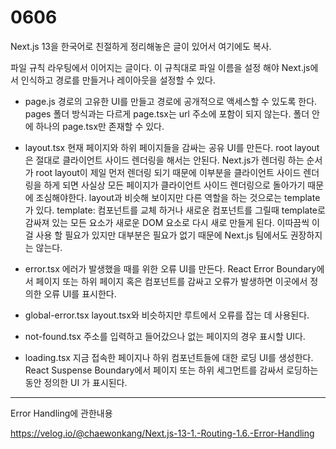 # 0606

Next.js 13을 한국어로 친절하게 정리해놓은 글이 있어서 여기에도 복사.

파일 규칙
라우팅에서 이어지는 글이다. 이 규칙대로 파일 이름을 설정 해야 Next.js에서 인식하고 경로를 만들거나 레이아웃을 설정할 수 있다.

- page.js
  경로의 고유한 UI를 만들고 경로에 공개적으로 액세스할 수 있도록 한다.
  pages 폴더 방식과는 다르게 page.tsx는 url 주소에 포함이 되지 않는다.
  폴더 안에 하나의 page.tsx만 존재할 수 있다.

- layout.tsx
  현재 페이지와 하위 페이지들을 감싸는 공유 UI를 만든다.
  root layout은 절대로 클라이언트 사이드 렌더링을 해서는 안된다. Next.js가 렌더링 하는 순서가 root layout이 제일 먼저 렌더링 되기 때문에 이부분을 클라이언트 사이드 렌더링을 하게 되면 사실상 모든 페이지가 클라이언트 사이드 렌더링으로 돌아가기 때문에 조심해야한다.
  layout과 비슷해 보이지만 다른 역할을 하는 것으로는 template가 있다.
  template: 컴포넌트를 교체 하거나 새로운 컴포넌트를 그릴때 template로 감싸져 있는 모든 요소가 새로운 DOM 요소로 다시 새로 만들게 된다. 이따끔씩 이걸 사용 할 필요가 있지만 대부분은 필요가 없기 때문에 Next.js 팀에서도 권장하지는 않는다.

- error.tsx
  에러가 발생했을 때를 위한 오류 UI를 만든다.
  React Error Boundary에서 페이지 또는 하위 페이지 혹은 컴포넌트를 감싸고 오류가 발생하면 이곳에서 정의한 오류 UI를 표시한다.

- global-error.tsx
  layout.tsx와 비슷하지만 루트에서 오류를 잡는 데 사용된다.

- not-found.tsx
  주소를 입력하고 들어갔으나 없는 페이지의 경우 표시할 UI다.

- loading.tsx
  지금 접속한 페이지나 하위 컴포넌트들에 대한 로딩 UI를 생성한다.
  React Suspense Boundary에서 페이지 또는 하위 세그먼트를 감싸서 로딩하는 동안 정의한 UI 가 표시된다.

---

Error Handling에 관한내용

https://velog.io/@chaewonkang/Next.js-13-1.-Routing-1.6.-Error-Handling
